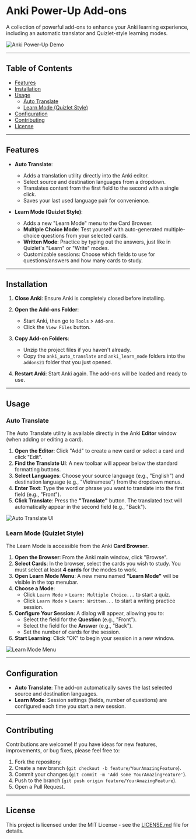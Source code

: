 # Anki Power-Up Add-ons

A collection of powerful add-ons to enhance your Anki learning experience, including an automatic translator and Quizlet-style learning modes.

![Anki Power-Up Demo](https://github.com/user-attachments/assets/6a8c18ff-d936-442a-afae-de04c2469f6f)

---

## Table of Contents

- [Features](#features)
- [Installation](#installation)
- [Usage](#usage)
  - [Auto Translate](#auto-translate)
  - [Learn Mode (Quizlet Style)](#learn-mode-quizlet-style)
- [Configuration](#configuration)
- [Contributing](#contributing)
- [License](#license)

---

## Features

- **Auto Translate**:

  - Adds a translation utility directly into the Anki editor.
  - Select source and destination languages from a dropdown.
  - Translates content from the first field to the second with a single click.
  - Saves your last used language pair for convenience.

- **Learn Mode (Quizlet Style)**:
  - Adds a new "Learn Mode" menu to the Card Browser.
  - **Multiple Choice Mode**: Test yourself with auto-generated multiple-choice questions from your selected cards.
  - **Written Mode**: Practice by typing out the answers, just like in Quizlet's "Learn" or "Write" modes.
  - Customizable sessions: Choose which fields to use for questions/answers and how many cards to study.

---

## Installation

1.  **Close Anki**: Ensure Anki is completely closed before installing.

2.  **Open the Add-ons Folder**:

    - Start Anki, then go to `Tools` > `Add-ons`.
    - Click the `View Files` button.

3.  **Copy Add-on Folders**:

    - Unzip the project files if you haven't already.
    - Copy the `anki_auto_translate` and `anki_learn_mode` folders into the `addons21` folder that you just opened.

4.  **Restart Anki**: Start Anki again. The add-ons will be loaded and ready to use.

---

## Usage

### Auto Translate

The Auto Translate utility is available directly in the Anki **Editor** window (when adding or editing a card).

1.  **Open the Editor**: Click "Add" to create a new card or select a card and click "Edit".
2.  **Find the Translate UI**: A new toolbar will appear below the standard formatting buttons.
3.  **Select Languages**: Choose your source language (e.g., "English") and destination language (e.g., "Vietnamese") from the dropdown menus.
4.  **Enter Text**: Type the word or phrase you want to translate into the first field (e.g., "Front").
5.  **Click Translate**: Press the **"Translate"** button. The translated text will automatically appear in the second field (e.g., "Back").

![Auto Translate UI](https://github.com/user-attachments/assets/01734b52-4883-4097-83cf-9a8df73bf719)

### Learn Mode (Quizlet Style)

The Learn Mode is accessible from the Anki **Card Browser**.

1.  **Open the Browser**: From the Anki main window, click "Browse".
2.  **Select Cards**: In the browser, select the cards you wish to study. You must select at least **4 cards** for the modes to work.
3.  **Open Learn Mode Menu**: A new menu named **"Learn Mode"** will be visible in the top menubar.
4.  **Choose a Mode**:
    - Click `Learn Mode` > `Learn: Multiple Choice...` to start a quiz.
    - Click `Learn Mode` > `Learn: Written...` to start a writing practice session.
5.  **Configure Your Session**: A dialog will appear, allowing you to:
    - Select the field for the **Question** (e.g., "Front").
    - Select the field for the **Answer** (e.g., "Back").
    - Set the number of cards for the session.
6.  **Start Learning**: Click "OK" to begin your session in a new window.

![Learn Mode Menu](https://github.com/user-attachments/assets/b086358b-9e19-40a2-bdd0-71f36e96b8c4)

---

## Configuration

- **Auto Translate**: The add-on automatically saves the last selected source and destination languages.
- **Learn Mode**: Session settings (fields, number of questions) are configured each time you start a new session.

---

## Contributing

Contributions are welcome! If you have ideas for new features, improvements, or bug fixes, please feel free to:

1.  Fork the repository.
2.  Create a new branch (`git checkout -b feature/YourAmazingFeature`).
3.  Commit your changes (`git commit -m 'Add some YourAmazingFeature'`).
4.  Push to the branch (`git push origin feature/YourAmazingFeature`).
5.  Open a Pull Request.

---

## License

This project is licensed under the MIT License - see the [LICENSE.md](LICENSE.md) file for details.
